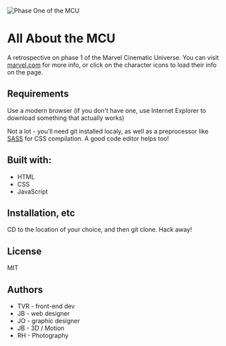 ![Phase One of the MCU](marvel_banner.png "MCU Phase 1")

# All About the MCU
A retrospective on phase 1 of the Marvel Cinematic Universe. You can visit [marvel.com](https://www.marvel.com) for more info, or click on the character icons to load their info on the page.

## Requirements
Use a modern browser (if you don't have one, use Internet Explorer to download something that actually works)

Not a lot - you'll need git installed localy, as well as a preprocessor like [SASS](https://sass-lang.com/) for CSS compilation. A good code editor helps too!

## Built with:
<ul>
	<li>HTML</li>
	<li>CSS</li>
	<li>JavaScript</li>
</ul>

## Installation, etc
CD to the location of your choice, and then git clone. Hack away!

## License
MIT

## Authors
<ul>
	<li>TVR - front-end dev</li>
	<li>JB - web designer</li>
	<li>JO - graphic designer</li>
	<li>JB - 3D / Motion</li>
	<li>RH - Photography</li>
<ul>